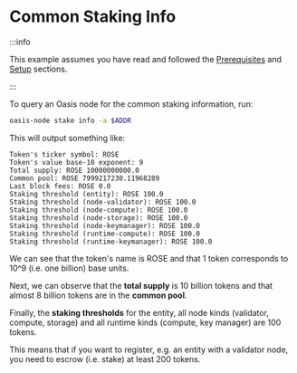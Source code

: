 # Common Staking Info

:::info

This example assumes you have read and followed the [Prerequisites](prerequisites) and [Setup](setup) sections.

:::

To query an Oasis node for the common staking information, run:

```bash
oasis-node stake info -a $ADDR
```

This will output something like:

```text
Token's ticker symbol: ROSE
Token's value base-10 exponent: 9
Total supply: ROSE 10000000000.0
Common pool: ROSE 7999217230.11968289
Last block fees: ROSE 0.0
Staking threshold (entity): ROSE 100.0
Staking threshold (node-validator): ROSE 100.0
Staking threshold (node-compute): ROSE 100.0
Staking threshold (node-storage): ROSE 100.0
Staking threshold (node-keymanager): ROSE 100.0
Staking threshold (runtime-compute): ROSE 100.0
Staking threshold (runtime-keymanager): ROSE 100.0
```

We can see that the token's name is ROSE and that 1 token corresponds to 10^9 (i.e. one billion) base units.

Next, we can observe that the **total supply** is 10 billion tokens and that almost 8 billion tokens are in the **common pool**.

Finally, the **staking thresholds** for the entity, all node kinds (validator, compute, storage) and all runtime kinds (compute, key manager) are 100 tokens.

This means that if you want to register, e.g. an entity with a validator node, you need to escrow (i.e. stake) at least 200 tokens.

